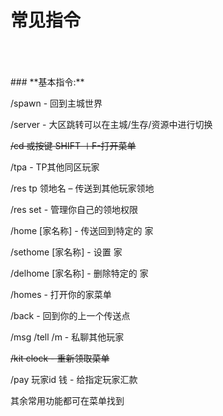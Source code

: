 # 常见指令
<br>
<br>
<br>
### **基本指令:**

/spawn - 回到主城世界

/server - 大区跳转可以在主城/生存/资源中进行切换

~~/cd 或按键 SHIFT ＋F-打开菜单~~

/tpa - TP其他同区玩家

/res tp 领地名 – 传送到其他玩家领地

/res set - 管理你自己的领地权限

/home [家名称] - 传送回到特定的 家

/sethome [家名称] - 设置 家

/delhome [家名称] - 删除特定的 家

/homes - 打开你的家菜单

/back - 回到你的上一个传送点

/msg /tell /m - 私聊其他玩家

~~/kit clock - 重新领取菜单~~

/pay 玩家id 钱 - 给指定玩家汇款

其余常用功能都可在菜单找到